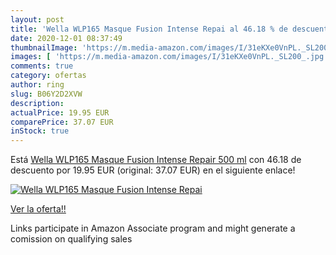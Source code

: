 ```yaml
---
layout: post
title: 'Wella WLP165 Masque Fusion Intense Repai al 46.18 % de descuento'
date: 2020-12-01 08:37:49
thumbnailImage: 'https://m.media-amazon.com/images/I/31eKXe0VnPL._SL200_.jpg'
images: [ 'https://m.media-amazon.com/images/I/31eKXe0VnPL._SL200_.jpg' ]
comments: true
category: ofertas
author: ring
slug: B06Y2D2XVW
description:
actualPrice: 19.95 EUR
comparePrice: 37.07 EUR
inStock: true
---
```


Está [Wella WLP165 Masque Fusion Intense Repair 500 ml](https://www.amazon.fr/dp/B06Y2D2XVW/?tag=tolees0d-21) con 46.18 de descuento por 19.95 EUR (original: 37.07 EUR) en el siguiente enlace!

[![Wella WLP165 Masque Fusion Intense Repai](https://m.media-amazon.com/images/I/31eKXe0VnPL._SL200_.jpg)](https://www.amazon.fr/dp/B06Y2D2XVW/?tag=tolees0d-21)

[Ver la oferta!!](https://www.amazon.fr/dp/B06Y2D2XVW/?tag=tolees0d-21)

Links participate in Amazon Associate program and might generate a comission on qualifying sales


